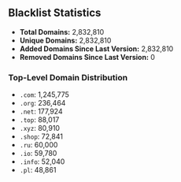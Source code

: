 ## Blacklist Statistics

- **Total Domains:** 2,832,810
- **Unique Domains:** 2,832,810
- **Added Domains Since Last Version:** 2,832,810
- **Removed Domains Since Last Version:** 0

### Top-Level Domain Distribution

-  `.com`: 1,245,775
-  `.org`: 236,464
-  `.net`: 177,924
-  `.top`: 88,017
-  `.xyz`: 80,910
-  `.shop`: 72,841
-  `.ru`: 60,000
-  `.io`: 59,780
-  `.info`: 52,040
-  `.pl`: 48,861

